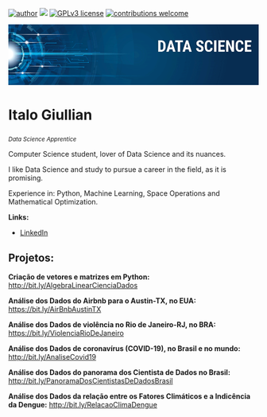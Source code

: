 [![author](https://img.shields.io/badge/author-italogiullian-red.svg)](https://www.linkedin.com/in/italogiullian/) [![](https://img.shields.io/badge/python-3.7+-blue.svg)](https://www.python.org/downloads/release/python-365/) [![GPLv3 license](https://img.shields.io/badge/License-GPLv3-blue.svg)](http://perso.crans.org/besson/LICENSE.html) [![contributions welcome](https://img.shields.io/badge/contributions-welcome-brightgreen.svg?style=flat)](https://github.com/italoalbuq)

<p align="center">
  <img src="banner.png" >
</p>

# Italo Giullian
<sub>*Data Science Apprentice*</sub>

Computer Science student, lover of Data Science and its nuances.

I like Data Science and study to pursue a career in the field, as it is promising.

Experience in: Python, Machine Learning, Space Operations and Mathematical Optimization.

**Links:**
* [LinkedIn](https://www.linkedin.com/in/italogiullian)


## Projetos:

**Criação de vetores e matrizes em Python:** http://bit.ly/AlgebraLinearCienciaDados

**Análise dos Dados do Airbnb para o Austin-TX, no EUA:** https://bit.ly/AirBnbAustinTX

**Análise dos Dados de violência no Rio de Janeiro-RJ, no BRA:** https://bit.ly/ViolenciaRioDeJaneiro

**Análise dos Dados de coronavírus (COVID-19), no Brasil e no mundo:** http://bit.ly/AnaliseCovid19

**Análise dos Dados do panorama dos Cientista de Dados no Brasil:** http://bit.ly/PanoramaDosCientistasDeDadosBrasil

**Análise dos Dados da relação entre os Fatores Climáticos e a Indicência da Dengue:** http://bit.ly/RelacaoClimaDengue
